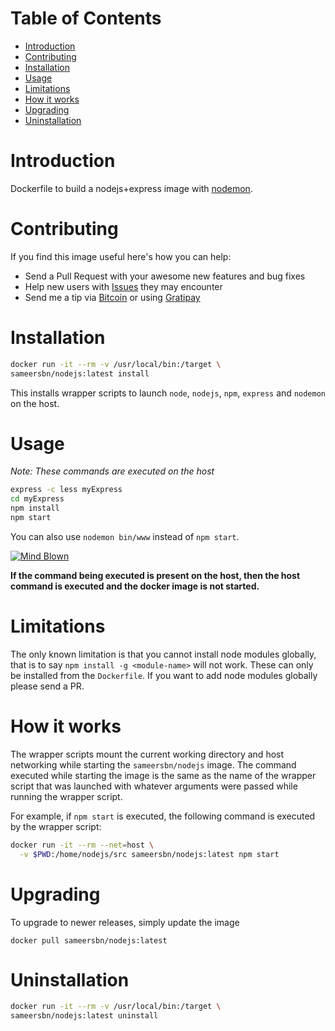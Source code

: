 # Table of Contents
- [Introduction](#introduction)
- [Contributing](#contributing)
- [Installation](#installation)
- [Usage](#usage)
- [Limitations](#limitations)
- [How it works](#how-it-works)
- [Upgrading](#upgrading)
- [Uninstallation](#uninstallation)

# Introduction

Dockerfile to build a nodejs+express image with [nodemon](http://nodemon.io/).

# Contributing

If you find this image useful here's how you can help:

- Send a Pull Request with your awesome new features and bug fixes
- Help new users with [Issues](https://github.com/sameersbn/docker-nodejs/issues) they may encounter
- Send me a tip via [Bitcoin](https://www.coinbase.com/sameersbn) or using [Gratipay](https://gratipay.com/sameersbn/)

# Installation

```bash
docker run -it --rm -v /usr/local/bin:/target \
sameersbn/nodejs:latest install
```

This installs wrapper scripts to launch `node`, `nodejs`, `npm`, `express` and `nodemon` on the host.

# Usage
*Note: These commands are executed on the host*

```bash
express -c less myExpress
cd myExpress
npm install
npm start
```

You can also use `nodemon bin/www` instead of `npm start`.

[![Mind Blown](http://img4.wikia.nocookie.net/__cb20130223000930/adventuretimewithfinnandjake/images/b/b3/Kevin-Butler-Mind-Blown.gif)](https://www.youtube.com/v/kgsP_WAFbu0?start=94&end=100)

**If the command being executed is present on the host, then the host command is executed and the docker image is not started.**

# Limitations

The only known limitation is that you cannot install node modules globally, that is to say `npm install -g <module-name>` will not work. These can only be installed from the `Dockerfile`. If you want to add node modules globally please send a PR.

# How it works

The wrapper scripts mount the current working directory and host networking while starting the `sameersbn/nodejs` image. The command executed while starting the image is the same as the name of the wrapper script that was launched with whatever arguments were passed while running the wrapper script.

For example, if `npm start` is executed, the following command is executed by the wrapper script:

```bash
docker run -it --rm --net=host \
  -v $PWD:/home/nodejs/src sameersbn/nodejs:latest npm start
```

# Upgrading

To upgrade to newer releases, simply update the image

```
docker pull sameersbn/nodejs:latest
```

# Uninstallation

```bash
docker run -it --rm -v /usr/local/bin:/target \
sameersbn/nodejs:latest uninstall
```
